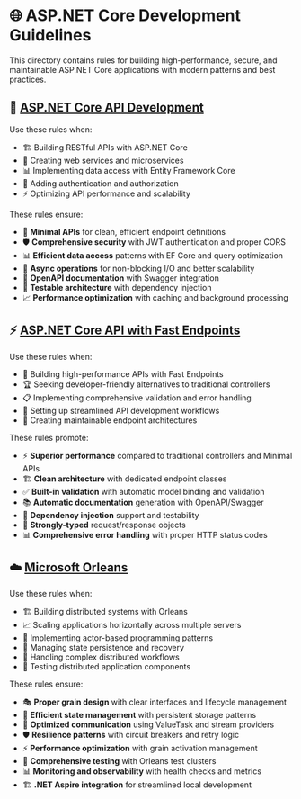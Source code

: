 # 🌐 ASP.NET Core Development Guidelines

This directory contains rules for building high-performance, secure, and maintainable ASP.NET Core applications with modern patterns and best practices.

## 🚀 [ASP.NET Core API Development](aspnet-api.mdc)

Use these rules when:
- 🏗️ Building RESTful APIs with ASP.NET Core
- 🔄 Creating web services and microservices
- 📊 Implementing data access with Entity Framework Core
- 🔐 Adding authentication and authorization
- ⚡ Optimizing API performance and scalability

These rules ensure:
- 🎯 **Minimal APIs** for clean, efficient endpoint definitions
- 🛡️ **Comprehensive security** with JWT authentication and proper CORS
- 📊 **Efficient data access** patterns with EF Core and query optimization
- 🔄 **Async operations** for non-blocking I/O and better scalability
- 📖 **OpenAPI documentation** with Swagger integration
- 🧪 **Testable architecture** with dependency injection
- 📈 **Performance optimization** with caching and background processing

## ⚡ [ASP.NET Core API with Fast Endpoints](aspnet-api-fast-endpoints.mdc)

Use these rules when:
- 🚀 Building high-performance APIs with Fast Endpoints
- 🏆 Seeking developer-friendly alternatives to traditional controllers
- 📋 Implementing comprehensive validation and error handling
- 🔧 Setting up streamlined API development workflows
- 🎨 Creating maintainable endpoint architectures

These rules promote:
- ⚡ **Superior performance** compared to traditional controllers and Minimal APIs
- 🏗️ **Clean architecture** with dedicated endpoint classes
- ✅ **Built-in validation** with automatic model binding and validation
- 📚 **Automatic documentation** generation with OpenAPI/Swagger
- 🔄 **Dependency injection** support and testability
- 🎯 **Strongly-typed** request/response objects
- 📊 **Comprehensive error handling** with proper HTTP status codes

## ☁️ [Microsoft Orleans](aspnet-orleans.mdc)

Use these rules when:
- 🏗️ Building distributed systems with Orleans
- 📈 Scaling applications horizontally across multiple servers
- 🎯 Implementing actor-based programming patterns
- 💾 Managing state persistence and recovery
- 🔄 Handling complex distributed workflows
- 🧪 Testing distributed application components

These rules ensure:
- 🎭 **Proper grain design** with clear interfaces and lifecycle management
- 💾 **Efficient state management** with persistent storage patterns
- 🔄 **Optimized communication** using ValueTask and stream providers
- 🛡️ **Resilience patterns** with circuit breakers and retry logic
- ⚡ **Performance optimization** with grain activation management
- 🧪 **Comprehensive testing** with Orleans test clusters
- 📊 **Monitoring and observability** with health checks and metrics
- 🏗️ **.NET Aspire integration** for streamlined local development
